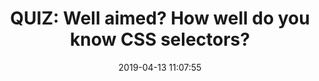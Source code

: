 ---
date: 2019-04-13 11:07:55
link:
  source: pocket
  source_url: https://getpocket.com
  text: 'QUIZ: Well aimed? How well do you know CSS selectors?'
  url: https://codepen.io/pehaa/full/ROapJZ
slug: quiz-well-aimed-how-well-do-you-know-css-selectors
source: pocket
syndicated:
- type: twitter
  url: https://twitter.com/roytang/statuses/1117022660414853120/
tags:
- broken-link
title: 'QUIZ: Well aimed? How well do you know CSS selectors?'
---